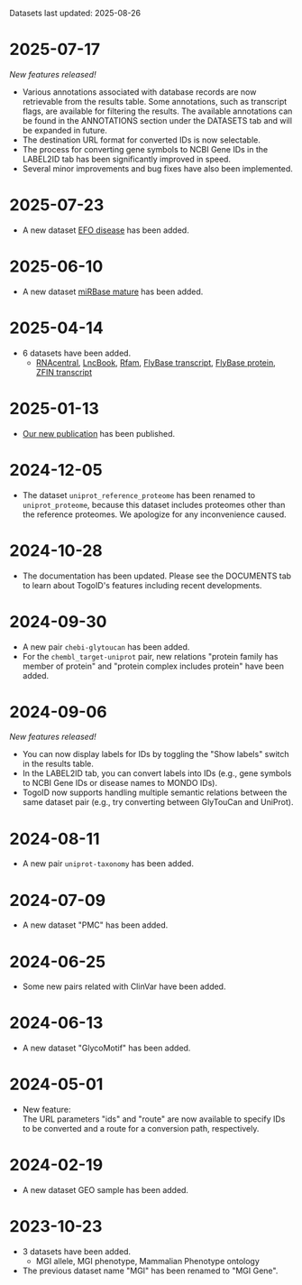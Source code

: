 Datasets last updated: 2025-08-26

# 2025-07-17
*New features released!*
- Various annotations associated with database records are now retrievable from the results table. Some annotations, such as transcript flags, are available for filtering the results. The available annotations can be found in the ANNOTATIONS section under the DATASETS tab and will be expanded in future.
- The destination URL format for converted IDs is now selectable.
- The process for converting gene symbols to NCBI Gene IDs in the LABEL2ID tab has been significantly improved in speed.
- Several minor improvements and bug fixes have also been implemented.

# 2025-07-23
- A new dataset [EFO disease](https://togoid.dbcls.jp/?route=efo_disease&ids=EFO%3A0009491%2CEFO%3A0009549%2CEFO%3A0001365%2CEFO%3A0002427%2CEFO%3A0005531%2CEFO%3A0005539%2CEFO%3A0005583%2CEFO%3A0007308%2CEFO%3A0008560%2CEFO%3A0000779) has been added.

# 2025-06-10
- A new dataset [miRBase mature](https://togoid.dbcls.jp/?route=mirbase_mature&ids=MIMAT0000001%2CMIMAT0015091%2CMIMAT0000002%2CMIMAT0015092%2CMIMAT0000003%2CMIMAT0000004%2CMIMAT0000005%2CMIMAT0015093%2CMIMAT0000006%2CMIMAT0000007) has been added.

# 2025-04-14
- 6 datasets have been added.
  - [RNAcentral](https://togoid.dbcls.jp/?route=rnacentral&ids=URS00000004BF_6239%2CURS0000000A43_6239%2CURS0000001328_3702%2CURS000000B038_7227%2CURS00000121A3_3702%2CURS0000014B59_559292%2CURS00000561D6_10090%2CURS0000060CC3_10116%2CURS0000118C49_9606%2CURS0000001E80_9606), [LncBook](https://togoid.dbcls.jp/?route=lncbook_gene&ids=HSALNG0044971%2CHSALNG0063621%2CHSALNG0088821%2CHSALNG0028312%2CHSALNG0083434%2CHSALNG0115829%2CHSALNG0072678%2CHSALNG0031034%2CHSALNG0038414%2CHSALNG0011632), [Rfam](https://togoid.dbcls.jp/?route=rfam&ids=RF00001%2CRF01502%2CRF00017%2CRF00906%2CRF00013%2CRF00163%2CRF00005%2CRF01787%2CRF00100%2CRF04272), [FlyBase transcript](https://togoid.dbcls.jp/?route=flybase_transcript&ids=FBtr0304393%2CFBtr0479711%2CFBtr0309770%2CFBtr0475069%2CFBtr0085087%2CFBtr0346482%2CFBtr0332795%2CFBtr0309611%2CFBtr0309739%2CFBtr0308921), [FlyBase protein](https://togoid.dbcls.jp/?route=flybase_protein&ids=FBpp0071677%2CFBpp0071678%2CFBpp0099961%2CFBpp0309745%2CFBpp0082828%2CFBpp0082829%2CFBpp0289712%2CFBpp0297433%2CFBpp0082823%2CFBpp0082824), [ZFIN transcript](https://togoid.dbcls.jp/?route=zfin_transcript&ids=ZDB-TSCRIPT-090929-12612%2CZDB-TSCRIPT-121213-534%2CZDB-TSCRIPT-131113-1447%2CZDB-TSCRIPT-131113-2944%2CZDB-TSCRIPT-131113-3950%2CZDB-TSCRIPT-130528-437%2CZDB-TSCRIPT-141209-570%2CZDB-TSCRIPT-131113-1539%2CZDB-TSCRIPT-131113-984%2CZDB-TSCRIPT-131113-1525)

# 2025-01-13
- [Our new publication](https://link.springer.com/article/10.1186/s13326-024-00322-1) has been published.

# 2024-12-05
- The dataset `uniprot_reference_proteome` has been renamed to `uniprot_proteome`, because this dataset includes proteomes other than the reference proteomes. We apologize for any inconvenience caused.

# 2024-10-28
- The documentation has been updated. Please see the DOCUMENTS tab to learn about TogoID's features including recent developments.

# 2024-09-30
- A new pair `chebi-glytoucan` has been added.  
- For the `chembl_target-uniprot` pair, new relations "protein family has member of protein" and "protein complex includes protein" have been added.

# 2024-09-06
*New features released!*  
- You can now display labels for IDs by toggling the "Show labels" switch in the results table.  
- In the LABEL2ID tab, you can convert labels into IDs (e.g., gene symbols to NCBI Gene IDs or disease names to MONDO IDs).  
- TogoID now supports handling multiple semantic relations between the same dataset pair (e.g., try converting between GlyTouCan and UniProt).  

# 2024-08-11
- A new pair `uniprot-taxonomy` has been added.

# 2024-07-09
- A new dataset "PMC" has been added.

# 2024-06-25
- Some new pairs related with ClinVar have been added.

# 2024-06-13
- A new dataset "GlycoMotif" has been added.

# 2024-05-01
- New feature:  
  The URL parameters "ids" and "route" are now available to specify IDs to be converted and a route for a conversion path, respectively.

# 2024-02-19
- A new dataset GEO sample has been added.

# 2023-10-23
- 3 datasets have been added.
  - MGI allele, MGI phenotype, Mammalian Phenotype ontology
- The previous dataset name "MGI" has been renamed to "MGI Gene".
